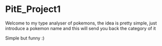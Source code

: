 # PitE_Project1

Welcome to my type analyser of pokemons, the idea is pretty simple, just introduce a pokemon name and this will send you back the category of it

Simple but funny :)
